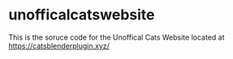 # unofficalcatswebsite
This is the soruce code for the Unoffical Cats Website located at https://catsblenderplugin.xyz/
